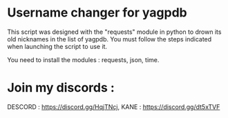 # Username changer for yagpdb

This script was designed with the "requests" module in python to drown its old nicknames in the list of yagpdb. You must follow the steps indicated when launching the script to use it.

You need to install the modules : requests, json, time. 

# Join my discords :

DESCORD : https://discord.gg/HqjTNcj, KANE : https://discord.gg/dt5xTVF
